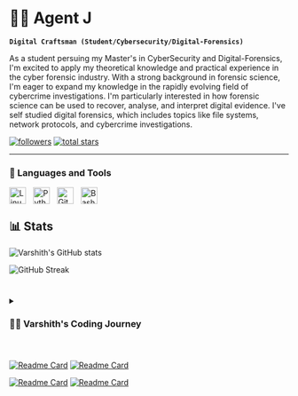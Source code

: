 # 🏄‍♂ Agent J

**`Digital Craftsman (Student/Cybersecurity/Digital-Forensics)`**

As a student persuing my Master's in CyberSecurity and Digital-Forensics, I'm excited to apply my theoretical knowledge and practical experience in the cyber forensic industry. With a strong background in forensic science, I'm eager to expand my knowledge in the rapidly evolving field of cybercrime investigations. I'm particularly interested in how forensic science can be used to recover, analyse, and interpret digital evidence. I've self studied digital forensics, which includes topics like file systems, network protocols, and cybercrime investigations.

   <p align="left">
      <a href="https://github.com/Varshith-JV-1410?tab=followers">
         <img alt="followers" title="Follow me on Github" src="https://custom-icon-badges.demolab.com/github/followers/Varshith-JV-1410?color=236ad3&labelColor=1155ba&style=for-the-badge&logo=person-add&label=Follow&logoColor=white"/></a>
      <a href="https://github.com/Varshith-JV-1410?tab=repositories&sort=stargazers">
         <img alt="total stars" title="Total stars on GitHub" src="https://custom-icon-badges.demolab.com/github/stars/Varshith-JV-1410?color=55960c&style=for-the-badge&labelColor=488207&logo=star"/></a>
   </p>

---

### 🧰 Languages and Tools

<img align="left" alt="Linux" width="30px" style="padding-right:10px;" src="https://cdn.jsdelivr.net/gh/devicons/devicon/icons/linux/linux-original.svg" />
<img align="left" alt="Python" width="30px" style="padding-right:10px;" src="https://cdn.jsdelivr.net/gh/devicons/devicon/icons/python/python-plain.svg" />
<img align="left" alt="GitHub" width="30px" style="padding-right:10px;" src="https://cdn.jsdelivr.net/gh/devicons/devicon/icons/github/github-original.svg" />
<img align="left" alt="Bash" width="30px" style="padding-right:10px;" src="https://cdn.jsdelivr.net/gh/devicons/devicon/icons/bash/bash-original.svg" />
<br />

#

<summary><h2>📊 Stats</h2></summary>

![Varshith's GitHub stats](https://github-readme-stats.vercel.app/api?username=Varshith-JV-1410&show_icons=true&theme=jolly)

![GitHub Streak](https://streak-stats.demolab.com?user=Varshith-JV-1410&theme=jolly&border_radius=4.5) 


<!-- ![Top Langs](https://github-readme-stats.vercel.app/api/top-langs/?username=Varshith-JV-1410&layout=compact&theme=jolly) -->
#

<details>
 <summary><h3>👨‍💻 Varshith's Coding Journey</h3></summary>
   I began my journey as a curious forensic science student, eager to dive into the world of programming, Linux, and networking. While I was honing my skills in digital forensics and cyber security, I also explored the world of coding, reverse engineering, and incident response. Alongside this, I taught myself shell scripting and Python with the ultimate goal of developing my own tool to analyze digital forensic evidence.

My passion for networking and malware analysis grew, and I found myself balancing multiple interests—graphic design, photography, and hacking. But despite all these pursuits, one thing always stayed with me: the desire to create something meaningful, a tool that could truly make a difference in the field of cyber security and forensics.

While I've enjoyed honing my craft in various creative fields, it's time to return to that core goal—the tool I've dreamed of building since I began this journey. Now, I'm ready to shift my focus and pour my energy into making that vision a reality, leveraging everything I've learned along the way. It's time to get back to the challenge that excites me the most.

In 2024, I’ll be streamlining my efforts, dedicating myself to building a powerful forensic analysis tool, just as I once envisioned. I'm ready for this next chapter.

[website]: 
</details>

#

[![Readme Card](https://github-readme-stats.vercel.app/api/pin/?username=Varshith-JV-1410&repo=Malware_Analysis_Tool&theme=aura)](https://github.com/Varshith-JV-1410/Malware_Analysis_Tool)
[![Readme Card](https://github-readme-stats.vercel.app/api/pin/?username=Varshith-JV-1410&repo=multipleWindow3dScene&theme=aura)](https://github.com/Varshith-JV-1410/multipleWindow3dScene)

[![Readme Card](https://github-readme-stats.vercel.app/api/pin/?username=Varshith-JV-1410&repo=Morse-Code&theme=aura)](https://github.com/Varshith-JV-1410/Morse-Code )
[![Readme Card](https://github-readme-stats.vercel.app/api/pin/?username=Varshith-JV-1410&repo=Insta_reporter&theme=aura)](https://github.com/Varshith-JV-1410/Insta_reporter)
